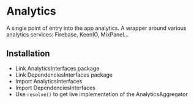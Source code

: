 # Analytics

A single point of entry into the app analytics. A wrapper around various analytics services: Firebase, KeenIO, MixPanel...

## Installation

* Link AnalyticsInterfaces package
* Link DependenciesInterfaces package
* Import AnalyticsInterfaces
* Import DependenciesInterfaces
* Use `resolve()` to get live implementetion of the AnalyticsAggregator
